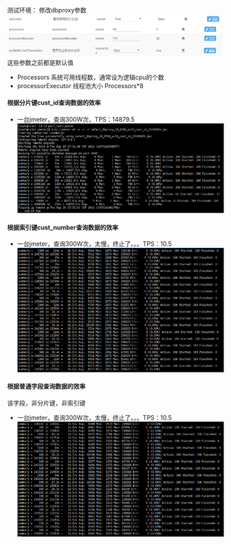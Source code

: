 测试环境：
修改dbproxy参数
![](/assets/QQ截图20160930083521.png)
![](/assets/QQ截图20160930083534.png)
![](/assets/QQ截图20160930083550.png)
这些参数之前都是默认值

* Processors                系统可用线程数，通常设为逻辑cpu的个数 
* processorExecutor         线程池大小 Processors\*8

#### 根据分片键cust\_id查询数据的效率

* 一台jmeter，查询300W次，TPS：14879.5
  ![](/assets/QQ截图20160929175523.png)

#### 根据索引键cust_number查询数据的效率
* 一台jmeter，查询300W次，太慢，终止了。。。TPS：10.5
![](/assets/QQ截图20160930084504.png)

#### 根据普通字段查询数据的效率
该字段，非分片键，非索引键
* 一台jmeter，查询300W次，太慢，终止了。。。TPS：10.5
![](/assets/QQ截图20160930084335.png)


